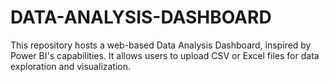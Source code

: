 # DATA-ANALYSIS-DASHBOARD
This repository hosts a web-based Data Analysis Dashboard, inspired by Power BI's capabilities. It allows users to upload CSV or Excel files for data exploration and visualization.
